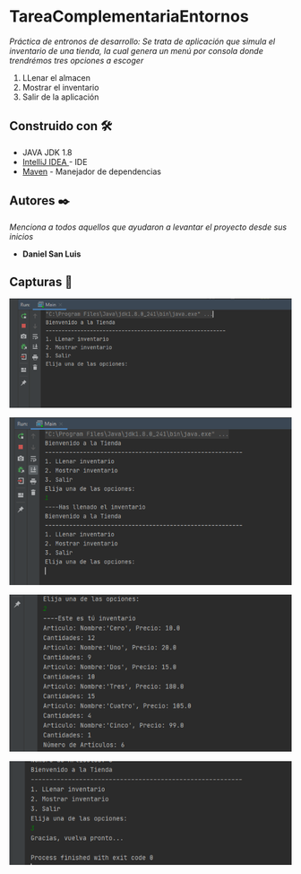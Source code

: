 # TareaComplementariaEntornos

_Práctica de entronos de desarrollo: Se trata de aplicación que simula el inventario de una tienda, 
la cual genera un menú por consola donde trendrémos tres opciones a escoger_
1) LLenar el almacen
2) Mostrar el inventario
3) Salir de la aplicación


## Construido con 🛠️

* JAVA JDK 1.8
* [IntelliJ IDEA ](https://www.jetbrains.com/es-es/idea/) - IDE
* [Maven](https://maven.apache.org/) - Manejador de dependencias



## Autores ✒️

_Menciona a todos aquellos que ayudaron a levantar el proyecto desde sus inicios_

* **Daniel San Luis** 


## Capturas 📌
![consola](https://github.com/DanielSan1990/TareaComplementariaEntornos/blob/master/Captura_1.PNG)


![consola](https://github.com/DanielSan1990/TareaComplementariaEntornos/blob/master/Captura_2.PNG)


![consola](https://github.com/DanielSan1990/TareaComplementariaEntornos/blob/master/Captura_3.PNG)


![consola](https://github.com/DanielSan1990/TareaComplementariaEntornos/blob/master/Captura_4.PNG)
